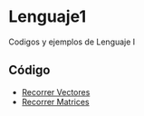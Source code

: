 # Lenguaje1
Codigos y ejemplos de Lenguaje I

## Código
* [Recorrer Vectores](RecorrerVectores)
* [Recorrer Matrices](RecorrerMatrices)
